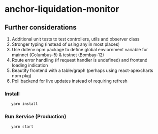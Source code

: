 # anchor-liquidation-monitor

## Further considerations
1. Additional unit tests to test controllers, utils and observer class
2. Stronger typing (instead of using any in most places)
3. Use dotenv npm package to define global enviornment variable for mainnet (Columbus-5) & testnet (Bombay-12)
4. Route error handling (if request handler is undefined) and frontend loading indication
5. Beautify frontend with a table/graph (perhaps using react-apexcharts npm pkg)
6. Poll backend for live updates instead of requiring refresh

### Install

```bash
   yarn install
```

### Run Service (Production)
```bash
   yarn start
```
